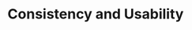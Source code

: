 ---
layout: default
title: Consistency and Usability
nav_order: 96
description: "E-TKT"
parent: Process
---